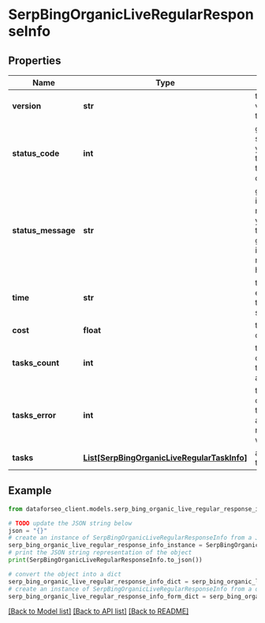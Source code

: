 # SerpBingOrganicLiveRegularResponseInfo


## Properties

Name | Type | Description | Notes
------------ | ------------- | ------------- | -------------
**version** | **str** | the current version of the API | [optional] 
**status_code** | **int** | general status code you can find the full list of the response codes here | [optional] 
**status_message** | **str** | general informational message you can find the full list of general informational messages here | [optional] 
**time** | **str** | total execution time, seconds | [optional] 
**cost** | **float** | total tasks cost, USD | [optional] 
**tasks_count** | **int** | the number of tasks in the tasks array | [optional] 
**tasks_error** | **int** | the number of tasks in the tasks array returned with an error | [optional] 
**tasks** | [**List[SerpBingOrganicLiveRegularTaskInfo]**](SerpBingOrganicLiveRegularTaskInfo.md) | array of tasks | [optional] 

## Example

```python
from dataforseo_client.models.serp_bing_organic_live_regular_response_info import SerpBingOrganicLiveRegularResponseInfo

# TODO update the JSON string below
json = "{}"
# create an instance of SerpBingOrganicLiveRegularResponseInfo from a JSON string
serp_bing_organic_live_regular_response_info_instance = SerpBingOrganicLiveRegularResponseInfo.from_json(json)
# print the JSON string representation of the object
print(SerpBingOrganicLiveRegularResponseInfo.to_json())

# convert the object into a dict
serp_bing_organic_live_regular_response_info_dict = serp_bing_organic_live_regular_response_info_instance.to_dict()
# create an instance of SerpBingOrganicLiveRegularResponseInfo from a dict
serp_bing_organic_live_regular_response_info_form_dict = serp_bing_organic_live_regular_response_info.from_dict(serp_bing_organic_live_regular_response_info_dict)
```
[[Back to Model list]](../README.md#documentation-for-models) [[Back to API list]](../README.md#documentation-for-api-endpoints) [[Back to README]](../README.md)


